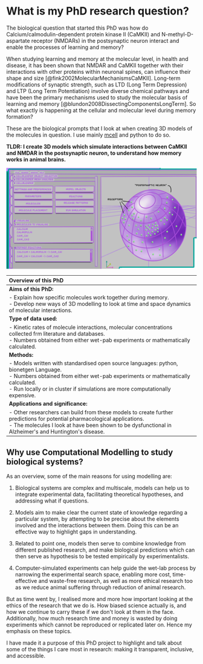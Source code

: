 # What is my PhD research question?
The biological question that started this PhD was how do Calcium/calmodulin-dependent protein kinase II (CaMKII) and N-methyl-D-aspartate receptor (NMDARs) in the postsynaptic neuron interact and enable the processes of learning and memory?

When studying learning and memory at the molecular level, in health and disease, it has been shown that NMDAR and CaMKII together with their interactions with other proteins within neuronal spines, can influence their shape and size [@fink2002MolecularMechanismsCaMKII]. Long-term modifications of synaptic strength, such as LTD (Long Term Depression) and LTP (Long Term Potentiation) involve diverse chemical pathways and have been the primary mechanisms used to study the molecular basis of learning and memory [@blundon2008DissectingComponentsLongTerm]. So what exactly is happening at the cellular and molecular level during memory formation? 

These are the biological prompts that I look at when creating 3D models of the molecules in question. I use mainly [mcell](https://mcell.org/) and python to do so.

**TLDR: I create 3D models which simulate interactions between CaMKII and NMDAR in the postsynaptic neuron, to understand how memory works in animal brains.**

![Alt text](image.png)

|Overview of this PhD| 
|:---------|
|**Aims of this PhD:**| 
| - Explain how specific molecules work together during memory.<br> - Develop new ways of 3D modelling to look at time and space dynamics of molecular interactions.|
|**Type of data used:**| 
| - Kinetic rates of molecule interactions, molecular concentrations collected frm literature and databases. <br> - Numbers obtained from either wet-pab experiments or mathematically calculated.|
|**Methods:**| 
| - Models written with standardised open source languages: python, bionetgen Language. <br> - Numbers obtained from either wet-pab experiments or mathematically calculated. <br> - Run locally or in cluster if simulations are more computationally expensive. |
|**Applications and significance:**| 
| - Other researchers can build from these models to create further predictions for potential pharmacological applications. <br> - The molecules I look at have been shown to be dysfunctional in Alzheimer's and Huntington's disease. |

## Why use Computational Modelling to study biological systems?

As an overview, some of the main reasons for using modelling are:

1.	Biological systems are complex and multiscale, models can help us to integrate experimental data, facilitating theoretical hypotheses, and addressing what if questions.

2.	Models aim to make clear the current state of knowledge regarding a particular system, by attempting to be precise about the elements involved and the interactions between them. Doing this can be an effective way to highlight gaps in understanding.

3.	Related to point one, models then serve to combine knowledge from different published research, and make biological predictions which can then serve as hypothesis to be tested empirically by experimentalists.

4.	Computer-simulated experiments can help guide the wet-lab process by narrowing the experimental search space, enabling more cost, time-effective and waste-free research, as well as more ethical research too as we reduce animal suffering through reduction of animal research.

But as time went by, I realised more and more how important looking at the ethics of the research that we do is. How biased science actually is, and how we continue to carry these if we don't look at them in the face. Additionally, how much research time and money is wasted by doing experiments which cannot be reproduced or replicated later on. Hence my emphasis on these topics. 

I have made it a purpose of this PhD project to highlight and talk about some of the things I care most in research: making it transparent, inclusive, and accessible.